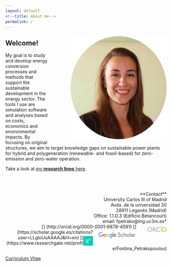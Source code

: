 ```yaml
---
layout: default
<!--title: About me-->
permalink: /
---
```


<!-- ![Fontina Petrakopoulou](/files/1_.png){:style="float: left;margin-right: 20px;margin-top: 7px;" width="50px"} -->
<img src="/files/figs/Me_yellow.jpg" alt="Fontina Petrakopoulou" width="300px" style="float: right;margin-left: 70px;margin-top: 7px;margin-bottom: 5px">


<h2>Welcome!</h2>

My goal is to study and develop energy conversion processes and methods that support the sustainable development in the energy sector. The tools I use are simulation software and analyses based on costs, economics and environmental impacts. By focusing on original structures, we aim to target knowledge gaps on sustainable power plants for hybrid and polygeneration (renewable- and fossil-based) for zero-emission and zero-water operation.

<!-- I work on the simulation and optimization of energy conversion processes using thermodynamic, economic and environmental criteria. The systems I study include, among others, renewable- and fossil-based power plants, biofuel generation processes and zero-emission energy processes (including CO2 capture). 

Come work with us and be part of a forward thinking research group. I am open to new ideas and I support innovative and attractive proposals. Contact me by e-mail with a CV and your research interests.-->

Take a look at [my **research lines** here](http://fontina-petrakopoulou.github.io/research/).

<!-- I am always looking for motivated students and researchers to come work with me and be part of a forward thinking research group. I am open to new ideas and I support innovative and attractive proposals. Contact me by e-mail with a CV and your research interests. -->
<br><br>

<p style="text-align:right;"> 
**Contact** <br>  
University Carlos III of Madrid<br>   
Avda. de la universidad 30<br>  
28911 Leganés (Madrid)<br>  
Office: 1.1.D.3 (Edificio Betancourt)<br>   
email: fpetrako@ing.uc3m.es*<br>
  [<img src="/files/orcid-logo.png" alt="Fontina Petrakopoulou" width="60px" style="float: right;margin-left: 35px;margin-top: 6px;margin-bottom: 0px;">] (http://orcid.org/0000-0001-6878-4591)
[<img src="/files/Scholar.png" alt="Fontina Petrakopoulou" width="120px" style="float: right;margin-left:15px;margin-top: 4px;margin-bottom: 0px;">](https://scholar.google.es/citations?user=LLgloUsAAAAJ&amp;hl=en)
[<img src="/files/researchgate-dss.png" alt="Fontina Petrakopoulou" width="30px" style="float: right;margin-left: 0px;margin-top: 4px;margin-bottom: 0px;">](https://www.researchgate.net/profile/Fontina_Petrakopoulou)
<br>
  
[Curriculum Vitae](http://fontina-petrakopoulou.github.io/CV/) 
</p>

